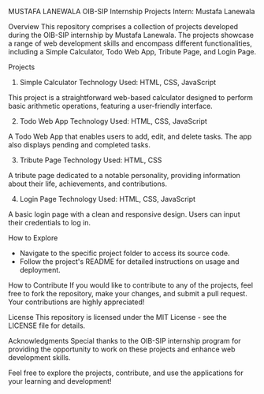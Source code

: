 MUSTAFA LANEWALA
OIB-SIP Internship Projects
Intern: Mustafa Lanewala

Overview
This repository comprises a collection of projects developed during the OIB-SIP internship by Mustafa Lanewala. The projects showcase a range of web development skills and encompass different functionalities, including a Simple Calculator, Todo Web App, Tribute Page, and Login Page.

Projects
1. Simple Calculator
Technology Used: HTML, CSS, JavaScript

This project is a straightforward web-based calculator designed to perform basic arithmetic operations, featuring a user-friendly interface.

2. Todo Web App
Technology Used: HTML, CSS, JavaScript

A Todo Web App that enables users to add, edit, and delete tasks. The app also displays pending and completed tasks.

3. Tribute Page
Technology Used: HTML, CSS

A tribute page dedicated to a notable personality, providing information about their life, achievements, and contributions.

4. Login Page
Technology Used: HTML, CSS, JavaScript

A basic login page with a clean and responsive design. Users can input their credentials to log in.

How to Explore
- Navigate to the specific project folder to access its source code.
- Follow the project's README for detailed instructions on usage and deployment.

How to Contribute
If you would like to contribute to any of the projects, feel free to fork the repository, make your changes, and submit a pull request. Your contributions are highly appreciated!

License
This repository is licensed under the MIT License - see the LICENSE file for details.

Acknowledgments
Special thanks to the OIB-SIP internship program for providing the opportunity to work on these projects and enhance web development skills.

Feel free to explore the projects, contribute, and use the applications for your learning and development!
